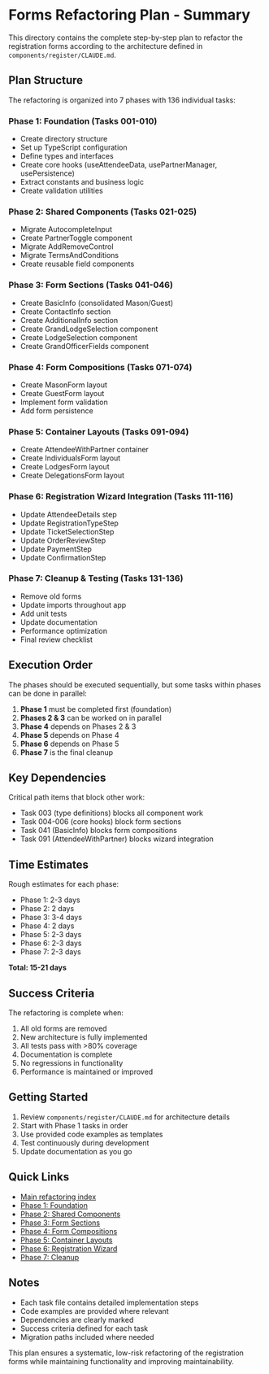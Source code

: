 # Forms Refactoring Plan - Summary

This directory contains the complete step-by-step plan to refactor the registration forms according to the architecture defined in `components/register/CLAUDE.md`.

## Plan Structure

The refactoring is organized into 7 phases with 136 individual tasks:

### Phase 1: Foundation (Tasks 001-010)
- Create directory structure
- Set up TypeScript configuration  
- Define types and interfaces
- Create core hooks (useAttendeeData, usePartnerManager, usePersistence)
- Extract constants and business logic
- Create validation utilities

### Phase 2: Shared Components (Tasks 021-025)
- Migrate AutocompleteInput
- Create PartnerToggle component
- Migrate AddRemoveControl
- Migrate TermsAndConditions
- Create reusable field components

### Phase 3: Form Sections (Tasks 041-046)
- Create BasicInfo (consolidated Mason/Guest)
- Create ContactInfo section
- Create AdditionalInfo section
- Create GrandLodgeSelection component
- Create LodgeSelection component
- Create GrandOfficerFields component

### Phase 4: Form Compositions (Tasks 071-074)
- Create MasonForm layout
- Create GuestForm layout
- Implement form validation
- Add form persistence

### Phase 5: Container Layouts (Tasks 091-094)
- Create AttendeeWithPartner container
- Create IndividualsForm layout
- Create LodgesForm layout
- Create DelegationsForm layout

### Phase 6: Registration Wizard Integration (Tasks 111-116)
- Update AttendeeDetails step
- Update RegistrationTypeStep
- Update TicketSelectionStep
- Update OrderReviewStep
- Update PaymentStep
- Update ConfirmationStep

### Phase 7: Cleanup & Testing (Tasks 131-136)
- Remove old forms
- Update imports throughout app
- Add unit tests
- Update documentation
- Performance optimization
- Final review checklist

## Execution Order

The phases should be executed sequentially, but some tasks within phases can be done in parallel:

1. **Phase 1** must be completed first (foundation)
2. **Phases 2 & 3** can be worked on in parallel
3. **Phase 4** depends on Phases 2 & 3
4. **Phase 5** depends on Phase 4
5. **Phase 6** depends on Phase 5
6. **Phase 7** is the final cleanup

## Key Dependencies

Critical path items that block other work:
- Task 003 (type definitions) blocks all component work
- Task 004-006 (core hooks) block form sections
- Task 041 (BasicInfo) blocks form compositions
- Task 091 (AttendeeWithPartner) blocks wizard integration

## Time Estimates

Rough estimates for each phase:
- Phase 1: 2-3 days
- Phase 2: 2 days
- Phase 3: 3-4 days
- Phase 4: 2 days
- Phase 5: 2-3 days
- Phase 6: 2-3 days
- Phase 7: 2-3 days

**Total: 15-21 days**

## Success Criteria

The refactoring is complete when:
1. All old forms are removed
2. New architecture is fully implemented
3. All tests pass with >80% coverage
4. Documentation is complete
5. No regressions in functionality
6. Performance is maintained or improved

## Getting Started

1. Review `components/register/CLAUDE.md` for architecture details
2. Start with Phase 1 tasks in order
3. Use provided code examples as templates
4. Test continuously during development
5. Update documentation as you go

## Quick Links

- [Main refactoring index](./000-refactoring-plan-index.md)
- [Phase 1: Foundation](./phase-1-foundation/)
- [Phase 2: Shared Components](./phase-2-shared-components/)
- [Phase 3: Form Sections](./phase-3-form-sections/)
- [Phase 4: Form Compositions](./phase-4-form-compositions/)
- [Phase 5: Container Layouts](./phase-5-container-layouts/)
- [Phase 6: Registration Wizard](./phase-6-registration-wizard/)
- [Phase 7: Cleanup](./phase-7-cleanup/)

## Notes

- Each task file contains detailed implementation steps
- Code examples are provided where relevant
- Dependencies are clearly marked
- Success criteria defined for each task
- Migration paths included where needed

This plan ensures a systematic, low-risk refactoring of the registration forms while maintaining functionality and improving maintainability.